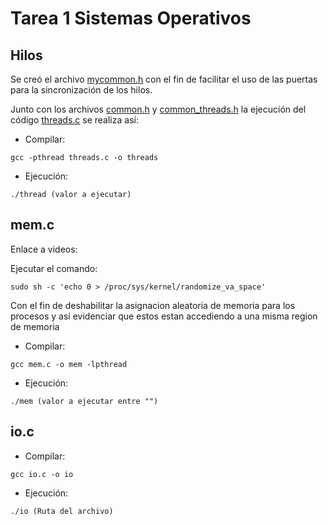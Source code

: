 # Tarea 1 Sistemas Operativos 

## Hilos

Se creó el archivo [mycommon.h](mycommon.h) con el fin de facilitar el uso de 
las puertas para la sincronización de los hilos.

Junto con los archivos [common.h](common.h) y 
[common_threads.h](common_threads.h) la ejecución del código 
[threads.c](threads.c) se realiza así: 
* Compilar:

`gcc -pthread threads.c -o threads`

* Ejecución:

`./thread (valor a ejecutar)`

## mem.c

Enlace a videos:

Ejecutar el comando:

`sudo sh -c 'echo 0 > /proc/sys/kernel/randomize_va_space'`

Con el fin de deshabilitar la asignacion aleatoria de memoria para los procesos y asi evidenciar que estos estan accediendo a una misma region de memoria 

* Compilar:

`gcc mem.c -o mem -lpthread`

* Ejecución:

`./mem (valor a ejecutar entre "")`


## io.c

* Compilar:

`gcc io.c -o io`

* Ejecución:

`./io (Ruta del archivo)`

